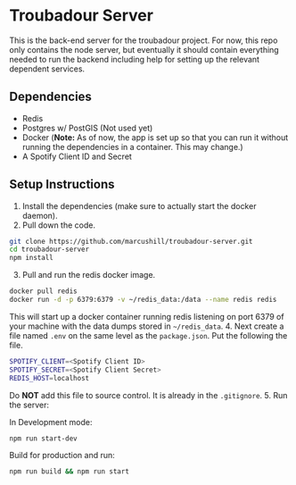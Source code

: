 # Troubadour Server

This is the back-end server for the troubadour project. For now, this repo only contains the node server, but eventually it should contain everything needed to run the backend including help for setting up the relevant dependent services.

## Dependencies
- Redis
- Postgres w/ PostGIS (Not used yet)
- Docker (**Note:** As of now, the app is set up so that you can run it without running the dependencies in a container. This may change.)
- A Spotify Client ID and Secret


## Setup Instructions
1. Install the dependencies (make sure to actually start the docker daemon).
2. Pull down the code.
```bash
git clone https://github.com/marcushill/troubadour-server.git
cd troubadour-server
npm install
```
3. Pull and run the redis docker image.
```bash
docker pull redis
docker run -d -p 6379:6379 -v ~/redis_data:/data --name redis redis
```
This will start up a docker container running redis listening on port 6379 of your machine with the data dumps stored in `~/redis_data`.
4. Next create a file named `.env` on the same level as the `package.json`. Put the following the file.
```bash
SPOTIFY_CLIENT=<Spotify Client ID>
SPOTIFY_SECRET=<Spotify Client Secret>
REDIS_HOST=localhost
```
Do **NOT** add this file to source control. It is already in the `.gitignore`.
5. Run the server:

  In Development mode:
  ```bash
  npm run start-dev
  ```

  Build for production and run:
  ```bash
  npm run build && npm run start
  ```
